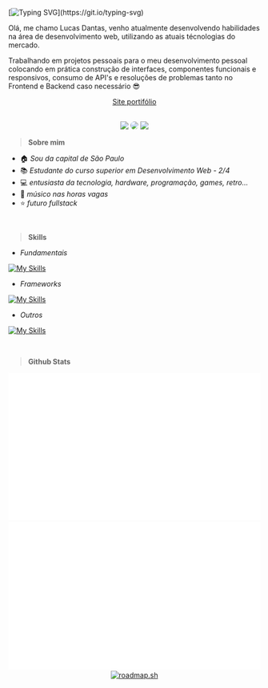 
[![Typing SVG](https://readme-typing-svg.demolab.com?font=Fira+Code&weight=600&duration=4000&pause=500&background=FF00F100&vCenter=true&random=true&width=435&lines=Ol%C3%A1+mundo!;Lucas+Dantas%2C+Desenvolvedor+Web!)](https://git.io/typing-svg)

Olá, me chamo Lucas Dantas, venho atualmente desenvolvendo habilidades na área de desenvolvimento web, utilizando as atuais técnologias do mercado. 

Trabalhando em projetos pessoais para o meu desenvolvimento pessoal colocando em prática construção de interfaces, componentes funcionais e responsivos, consumo de API's e resoluções de problemas tanto no Frontend e Backend caso necessário :sunglasses:

<div align="center">
  
[Site portifólio](http://dantsdev.vercel.app)

</div>

<br>

<div align="center"> 
<a href = "mailto:dants.dev@gmail.com"><img src="https://img.shields.io/badge/-Gmail-%23333?style=for-the-badge&logo=gmail&logoColor=white" target="_blank"></a>
<a href="https://www.linkedin.com/in/dantsc/" target="_blank"><img src="https://img.shields.io/badge/-LinkedIn-%230077B5?style=for-the-badge&logo=linkedin&logoColor=white" style="border-radius: 30px" target="_blank"></a>
<a href="https://discord.com/users/432259058561449985" target="_blank"><img src="https://img.shields.io/badge/Discord-7289DA?style=for-the-badge&logo=discord&logoColor=white" target="_blank"></a>
</div>

> **Sobre mim**

- :house: *Sou da capital de São Paulo*
- :books: *Estudante do curso superior em Desenvolvimento Web - 2/4*
- :computer: *entusiasta da tecnologia, hardware, programação, games, retro...*
- :guitar: *músico nas horas vagas*
- :star: *futuro fullstack*

<br>

> **Skills**

<div>

- *Fundamentais*

[![My Skills](https://skillicons.dev/icons?i=html,css,javascript,typescript,git)](https://skillicons.dev)

- *Frameworks*

[![My Skills](https://skillicons.dev/icons?i=angular,react,next,astro,express,nestjs)](https://skillicons.dev)

- *Outros*

[![My Skills](https://skillicons.dev/icons?i=vscode,linux,bootstrap,tailwind,figma)](https://skillicons.dev)

</div>

<br>

> **Github Stats**

<div align="center">
  
![](https://raw.githubusercontent.com/ldantsc/github-stats/master/generated/overview.svg#gh-dark-mode-only) ![](https://raw.githubusercontent.com/ldantsc/github-stats/master/generated/languages.svg#gh-dark-mode-only) [![roadmap.sh](https://api.roadmap.sh/v1-badge/wide/64f63e3e5ce9f4ca588f1e3a?variant=dark&roadmaps=angular%2Cjavascript%2Cfrontend%2Ctypescript)](https://roadmap.sh)
</div>
  
</div>
